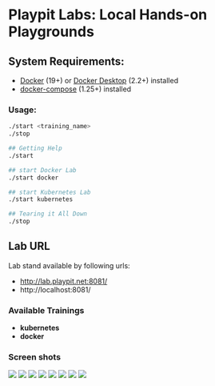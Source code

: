 # Playpit Labs: Local Hands-on Playgrounds

## System Requirements:

- [Docker]() (19+) or [Docker Desktop](https://www.docker.com/products/docker-desktop) (2.2+) installed 
- [docker-compose](https://docs.docker.com/compose/install/) (1.25+) installed

### Usage:

```sh
./start <training_name>
./stop
```

```sh
## Getting Help
./start 

## start Docker Lab
./start docker

## start Kubernetes Lab
./start kubernetes

## Tearing it All Down
./stop
```

## Lab URL

Lab stand available by following urls:
- http://lab.playpit.net:8081/
- http://localhost:8081/


### Available Trainings
- **kubernetes**
- **docker**

### Screen shots
![](https://playpit-labs-assets.s3-eu-west-1.amazonaws.com/screenshots/login-window.png)
![](https://playpit-labs-assets.s3-eu-west-1.amazonaws.com/screenshots/module-start.png)
![](https://playpit-labs-assets.s3-eu-west-1.amazonaws.com/screenshots/loading.png)
![](https://playpit-labs-assets.s3-eu-west-1.amazonaws.com/screenshots/success-window.png)
![](https://playpit-labs-assets.s3-eu-west-1.amazonaws.com/screenshots/failure-window.png)
![](https://playpit-labs-assets.s3-eu-west-1.amazonaws.com/screenshots/sample-quiz-1.png)
![](https://playpit-labs-assets.s3-eu-west-1.amazonaws.com/screenshots/progress.png)
![](https://playpit-labs-assets.s3-eu-west-1.amazonaws.com/screenshots/closed.png)
